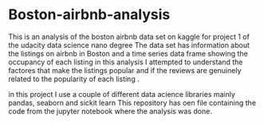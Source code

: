 # Boston-airbnb-analysis
This is an analysis of the boston airbnb data set on kaggle for project 1 of the udacity data science nano degree The data set has information about the listings on airbnb in Boston and a time series data frame showing the occupancy of each listing in this analysis I attempted to understand the factores that make the listings popular and if the reviews are genuinely related to the popularity of each listing .

in this project I use a couple of different data acience libraries mainly pandas, seaborn and sickit learn This repository has oen file containing the code from the jupyter notebook where the analysis was done.
